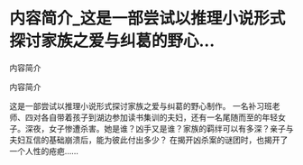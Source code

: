 # 内容简介_这是一部尝试以推理小说形式探讨家族之爱与纠葛的野心...

内容简介

内容简介

这是一部尝试以推理小说形式探讨家族之爱与纠葛的野心制作。 一名补习班老师、四对各自带着孩子到湖边参加读书集训的夫妇，还有一名尾随而至的年轻女子。深夜，女子惨遭杀害。她是谁？凶手又是谁？家族的羁绊可以有多深？亲子与夫妇互信的基础崩溃后，能为彼此付出多少？ 在揭开凶杀案的谜团时，也揭开了一个人性的疮疤……